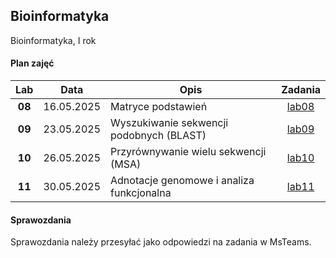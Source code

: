 ## Bioinformatyka

Bioinformatyka, I rok

#### Plan zajęć

| Lab | Data | Opis | Zadania |
| :---: | --- | --- | :---: |
| **08** | 16.05.2025 | Matryce podstawień | [lab08](./labs/lab08.md) |
| **09** | 23.05.2025 | Wyszukiwanie sekwencji podobnych (BLAST) | [lab09](./labs/lab09.md) |
| **10** | 26.05.2025 | Przyrównywanie wielu sekwencji (MSA) | [lab10](./labs/lab10.md) |
| **11** | 30.05.2025 | Adnotacje genomowe i analiza funkcjonalna | [lab11](./labs/lab11.md) |

#### Sprawozdania

Sprawozdania należy przesyłać jako odpowiedzi na zadania w MsTeams.
